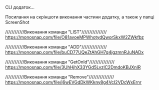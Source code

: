 CLI додаток...

Посилання на скріншоти виконання частини додатку, а також у папці ScreenShot

////////////Виконання команди "LIST"////////////////
https://monosnap.com/file/O81avoeMPWhotydQworSkxW2ZWkfbz

////////////Виконання команди "ADD"////////////////
https://monosnap.com/file/buCD77UQeZtAhGH7q4jgzmnRJuNADx

////////////Виконання команди "GetOnId"////////////////
https://monosnap.com/file/3UhHjhX33YGd5LvzlC2DmdoKBJXnIR

////////////Виконання команди "Remove"////////////////
https://monosnap.com/file/j6wEVGdDkWKkny8g4VcI2VDcWxErnr
